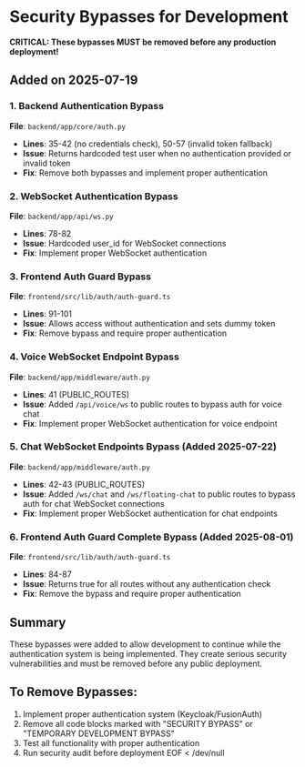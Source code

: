 # Security Bypasses for Development

**CRITICAL: These bypasses MUST be removed before any production deployment\!**

## Added on 2025-07-19

### 1. Backend Authentication Bypass
**File**: `backend/app/core/auth.py`
- **Lines**: 35-42 (no credentials check), 50-57 (invalid token fallback)
- **Issue**: Returns hardcoded test user when no authentication provided or invalid token
- **Fix**: Remove both bypasses and implement proper authentication

### 2. WebSocket Authentication Bypass  
**File**: `backend/app/api/ws.py`
- **Lines**: 78-82
- **Issue**: Hardcoded user_id for WebSocket connections
- **Fix**: Implement proper WebSocket authentication

### 3. Frontend Auth Guard Bypass
**File**: `frontend/src/lib/auth/auth-guard.ts`
- **Lines**: 91-101
- **Issue**: Allows access without authentication and sets dummy token
- **Fix**: Remove bypass and require proper authentication

### 4. Voice WebSocket Endpoint Bypass
**File**: `backend/app/middleware/auth.py`
- **Lines**: 41 (PUBLIC_ROUTES)
- **Issue**: Added `/api/voice/ws` to public routes to bypass auth for voice chat
- **Fix**: Implement proper WebSocket authentication for voice endpoint

### 5. Chat WebSocket Endpoints Bypass (Added 2025-07-22)
**File**: `backend/app/middleware/auth.py`
- **Lines**: 42-43 (PUBLIC_ROUTES)
- **Issue**: Added `/ws/chat` and `/ws/floating-chat` to public routes to bypass auth for chat WebSocket connections
- **Fix**: Implement proper WebSocket authentication for chat endpoints

### 6. Frontend Auth Guard Complete Bypass (Added 2025-08-01)
**File**: `frontend/src/lib/auth/auth-guard.ts`
- **Lines**: 84-87
- **Issue**: Returns true for all routes without any authentication check
- **Fix**: Remove the bypass and require proper authentication

## Summary
These bypasses were added to allow development to continue while the authentication system is being implemented. They create serious security vulnerabilities and must be removed before any public deployment.

## To Remove Bypasses:
1. Implement proper authentication system (Keycloak/FusionAuth)
2. Remove all code blocks marked with "SECURITY BYPASS" or "TEMPORARY DEVELOPMENT BYPASS"
3. Test all functionality with proper authentication
4. Run security audit before deployment
EOF < /dev/null
